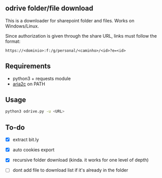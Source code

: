 ## odrive folder/file download

This is a downloader for sharepoint folder and files. Works on Windows/Linux.

Since authorization is given through the share URL, links must follow the format:

```https://<dominio>:f:/g/personal/<caminho>/<id>?e=<id>```

## Requirements

- python3 + requests module
- [aria2c](https://github.com/aria2/aria2/releases/tag/release-1.35.0) on PATH

## Usage
```bash
python3 odrive.py -u <URL>
```

## To-do

- [x] extract bit.ly
- [x] auto cookies export
- [x] recursive folder download (kinda. it works for one level of depth)
- [ ] dont add file to download list if it's already in the folder


